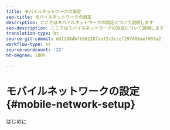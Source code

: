 ```yaml
---
title: モバイルネットワークの設定
seo-title: モバイルネットワークの設定
description: ここではモバイルネットワークの設定について説明します
seo-description: ここではモバイルネットワークの設定について説明します
translation-type: ht
source-git-commit: dd1198dbfb502287ae72c3ccef297606aef069a2
workflow-type: ht
source-wordcount: '22'
ht-degree: 100%

---
```



# モバイルネットワークの設定 {#mobile-network-setup}

はじめに
